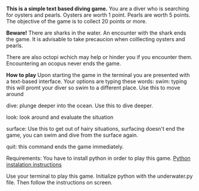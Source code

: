 **This is a simple text based diving game.**
You are a diver who is searching for oysters and pearls.
Oysters are worth 1 point.
Pearls are worth 5 points.
The objective of the game is to collect 20 points or more.

**Beware!**
There are sharks in the water. An encounter with the shark ends the game.
It is advisable to take precaucion when colllecting oysters and pearls.

There are also octopi wchich may help or hinder you if you encounter them. Encountering an ocopus never ends the game.

**How to play**
Upon starting the game in the terminal you are presented with a text-based interface.
Your options are typing these words:
swim: typing this will promt your diver so swim to a different place. Use this to move around

dive: plunge deeper into the ocean. Use this to dive deeper.

look: look around and evaluate the situation

surface: Use this to get out of hairy situations, surfacing doesn't end the game, you can swim and dive from the surface again.

quit: this command ends the game immediately.

Requirements:
You have to install python in order to play this game. [Python instalation instructions](https://wiki.python.org/moin/BeginnersGuide)

Use your terminal to play this game. Initialize python with the underwater.py file. Then follow the instructions on screen.
